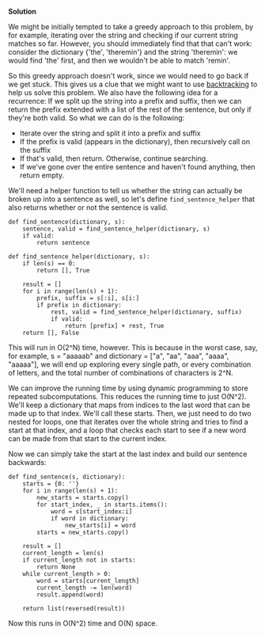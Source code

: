 **Solution**


We might be initially tempted to take a greedy approach to this problem, by for example, iterating over the string and checking if our current string matches so far. However, you should immediately find that that can't work: consider the dictionary {'the', 'theremin'} and the string 'theremin': we would find 'the' first, and then we wouldn't be able to match 'remin'.

So this greedy approach doesn't work, since we would need to go back if we get stuck. This gives us a clue that we might want to use [backtracking](https://dailycodingproblem.com/blog/an-introduction-to-backtracking/) to help us solve this problem. We also have the following idea for a recurrence: If we split up the string into a prefix and suffix, then we can return the prefix extended with a list of the rest of the sentence, but only if they're both valid. So what we can do is the following:

*   Iterate over the string and split it into a prefix and suffix
*   If the prefix is valid (appears in the dictionary), then recursively call on the suffix
*   If that's valid, then return. Otherwise, continue searching.
*   If we've gone over the entire sentence and haven't found anything, then return empty.

We'll need a helper function to tell us whether the string can actually be broken up into a sentence as well, so let's define `find_sentence_helper` that also returns whether or not the sentence is valid.

    def find_sentence(dictionary, s):
        sentence, valid = find_sentence_helper(dictionary, s)
        if valid:
            return sentence
    
    def find_sentence_helper(dictionary, s):
        if len(s) == 0:
            return [], True
    
        result = []
        for i in range(len(s) + 1):
            prefix, suffix = s[:i], s[i:]
            if prefix in dictionary:
                rest, valid = find_sentence_helper(dictionary, suffix)
                if valid:
                    return [prefix] + rest, True
        return [], False
    

This will run in O(2^N) time, however. This is because in the worst case, say, for example, s = "aaaaab" and dictionary = \["a", "aa", "aaa", "aaaa", "aaaaa"\], we will end up exploring every single path, or every combination of letters, and the total number of combinations of characters is 2^N.

We can improve the running time by using dynamic programming to store repeated subcomputations. This reduces the running time to just O(N^2). We'll keep a dictionary that maps from indices to the last word that can be made up to that index. We'll call these starts. Then, we just need to do two nested for loops, one that iterates over the whole string and tries to find a start at that index, and a loop that checks each start to see if a new word can be made from that start to the current index.

Now we can simply take the start at the last index and build our sentence backwards:

    def find_sentence(s, dictionary):
        starts = {0: ''}
        for i in range(len(s) + 1):
            new_starts = starts.copy()
            for start_index, _ in starts.items():
                word = s[start_index:i]
                if word in dictionary:
                    new_starts[i] = word
            starts = new_starts.copy()
    
        result = []
        current_length = len(s)
        if current_length not in starts:
            return None
        while current_length > 0:
            word = starts[current_length]
            current_length -= len(word)
            result.append(word)
    
        return list(reversed(result))
    

Now this runs in O(N^2) time and O(N) space.
